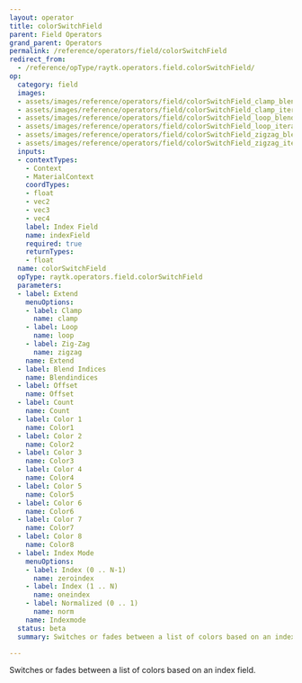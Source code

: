 ```yaml
---
layout: operator
title: colorSwitchField
parent: Field Operators
grand_parent: Operators
permalink: /reference/operators/field/colorSwitchField
redirect_from:
  - /reference/opType/raytk.operators.field.colorSwitchField/
op:
  category: field
  images:
  - assets/images/reference/operators/field/colorSwitchField_clamp_blend_positionField.png
  - assets/images/reference/operators/field/colorSwitchField_clamp_iterationField.png
  - assets/images/reference/operators/field/colorSwitchField_loop_blend_positionField.png
  - assets/images/reference/operators/field/colorSwitchField_loop_iterationField.png
  - assets/images/reference/operators/field/colorSwitchField_zigzag_blend_positionField.png
  - assets/images/reference/operators/field/colorSwitchField_zigzag_iterationField.png
  inputs:
  - contextTypes:
    - Context
    - MaterialContext
    coordTypes:
    - float
    - vec2
    - vec3
    - vec4
    label: Index Field
    name: indexField
    required: true
    returnTypes:
    - float
  name: colorSwitchField
  opType: raytk.operators.field.colorSwitchField
  parameters:
  - label: Extend
    menuOptions:
    - label: Clamp
      name: clamp
    - label: Loop
      name: loop
    - label: Zig-Zag
      name: zigzag
    name: Extend
  - label: Blend Indices
    name: Blendindices
  - label: Offset
    name: Offset
  - label: Count
    name: Count
  - label: Color 1
    name: Color1
  - label: Color 2
    name: Color2
  - label: Color 3
    name: Color3
  - label: Color 4
    name: Color4
  - label: Color 5
    name: Color5
  - label: Color 6
    name: Color6
  - label: Color 7
    name: Color7
  - label: Color 8
    name: Color8
  - label: Index Mode
    menuOptions:
    - label: Index (0 .. N-1)
      name: zeroindex
    - label: Index (1 .. N)
      name: oneindex
    - label: Normalized (0 .. 1)
      name: norm
    name: Indexmode
  status: beta
  summary: Switches or fades between a list of colors based on an index field.

---
```



Switches or fades between a list of colors based on an index field.